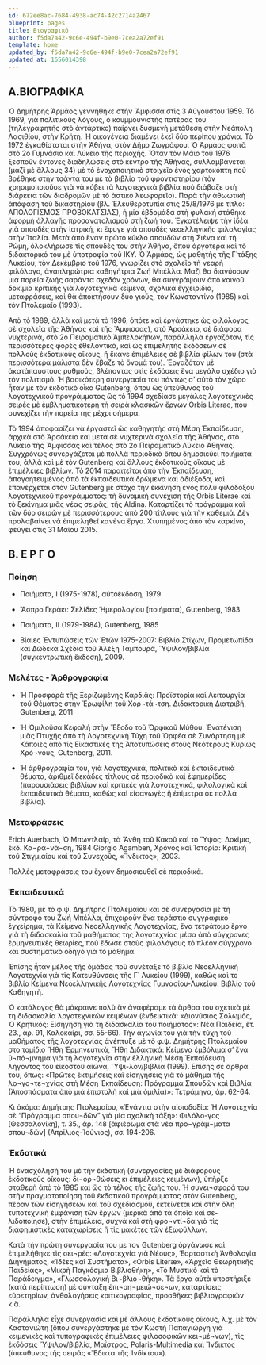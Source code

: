 ```yaml
---
id: 672ee8ac-7684-4938-ac74-42c2714a2467
blueprint: pages
title: Βιογραφικό
author: f5da7a42-9c6e-494f-b9e0-7cea2a72ef91
template: home
updated_by: f5da7a42-9c6e-494f-b9e0-7cea2a72ef91
updated_at: 1656014398
---
```

## Α.ΒΙΟΓΡΑΦΙΚΑ
Ὁ Δημήτρης Ἀρμάος γεννήθηκε στὴν Ἄμφισσα στὶς 3 Αὐγούστου 1959. Τὸ 1969, γιὰ πολιτικοὺς λόγους, ὁ κουμμουνιστὴς πατέρας του (τηλεγραφητής στὸ ἀντάρτικο) παίρνει δυσμενὴ μετάθεση στὴν Νεάπολη Λασιθίου, στὴν Κρήτη. Ἡ οικογένεια διαμένει ἐκεῖ δύο περίπου χρόνια. Τὸ 1972 ἐγκαθίσταται στὴν Ἀθήνα, στὸν Δῆμο Ζωγράφου. Ὁ Ἁρμάος φοιτᾶ στὸ 2ο Γυμνάσιο καὶ Λύκειο τῆς περιοχῆς. Ὅταν τὸν Μάιο τοῦ 1976 ξεσποῦν ἔντονες διαδηλώσεις στὸ κέντρο τῆς Ἀθήνας, συλλαμβάνεται (μαζὶ μὲ ἄλλους 34) μὲ τὸ ἐνοχοποιητικὸ στοιχεῖο ἑνὸς χαρτοκόπτη ποὺ βρέθηκε στὴν τσάντα του μὲ τὰ βιβλία τοῦ φροντιστηρίου (τὸν χρησιμοποιοῦσε γιὰ νὰ κόβει τὰ λογοτεχνικὰ βιβλία ποὺ διἀβαζε στὴ διἀρκεια τῶν διαδρομῶν μὲ τὸ ἀστικὸ λεωφορεῖο). Παρὰ τὴν ἀθωωτικὴ ἀπόφαση τοῦ δικαστηρίου (βλ. Ἐλευθεροτυπία στις 25/8/1976 με τίτλο: ΑΠΟΛΟΓΙΣΜΟΣ ΠΡΟΒΟΚΑΤΣΙΑΣ), ἡ μία ἑβδομάδα στὴ φυλακή στάθηκε ἀφορμὴ ἀλλαγῆς προσανατολισμοῦ στὴ ζωή του. Ἐγκατέλειψε τὴν ἰδέα γιὰ σπουδὲς στὴν ἰατρική, κι ἔφυγε γιὰ σπουδὲς νεοελληνικῆς φιλολογίας στὴν Ἰταλία. Μετὰ ἀπὸ ἕναν πρῶτο κύκλο σπουδῶν στὴ Σιένα καὶ τὴ Ρώμη, ὁλοκλήρωσε τὶς σπουδές του στὴν Ἀθήνα, ὅπου ἀργότερα καὶ τὸ διδακτορικό του μὲ ὑποτροφία τοῦ ΙΚΥ. 
Ὁ Ἀρμάος, ὡς μαθητὴς τῆς Γ΄τάξης Λυκείου, τὸν Δεκέμβριο τοῦ 1976, γνωρίζει στὸ σχολεῖο τὴ νεαρὴ φιλόλογο, ἀναπληρώτρια καθηγήτρια Ζωή Μπέλλα. Μαζί θα διανύσουν μια πορεία ζωής σαράντα σχεδόν χρόνων, θα συγγράψουν ἀπὸ κοινοῦ δοκίμια κριτικῆς γιὰ λογοτεχνικὰ κείμενα, σχολικὰ ἐγχειρἰδια, μεταφράσεις, καὶ θὰ ἀποκτήσουν δύο γιούς, τὸν Κωνσταντίνο (1985) καὶ τὸν Πτολεμαῖο (1993).

Ἀπὸ τὸ 1989, ἀλλὰ καὶ μετὰ τὸ 1996, ὁπότε καὶ ἐργάστηκε ὡς φιλόλογος σὲ σχολεῖα τῆς Ἀθήνας καὶ τῆς Ἄμφισσας), στὸ Ἀρσάκειο, σὲ διάφορα νυχτερινά, στὸ 2ο Πειραματικὸ Ἀμπελοκήπων, παράλληλα ἐργαζόταν, τὶς περισσότερες φορὲς ἐθελοντικά, καὶ ὡς ἐπιμελητὴς ἐκδόσεων σὲ πολλοὺς ἐκδοτικοὺς οἴκους, ἢ ἔκανε ἐπιμέλειες σὲ βιβλία φίλων του (στὰ περισσὀτερα μάλιστα δὲν ἔβαζε τὸ ὄνομά του). Ἐργαζόταν μὲ ἀκατάπαυστους ρυθμούς, βλέποντας στὶς ἐκδόσεις ἕνα μεγάλο σχέδιο γιὰ τὸν πολιτισμό. Ἡ βασικότερη συνεργασία του πάντως σ’ αὐτὸ τὸν χῶρο ἦταν μὲ τὸν ἐκδοτικὸ οἶκο Gutenberg, ὅπου ὡς ὑπεύθυνος τοῦ λογοτεχνικοῦ προγράμματος ὣς τὸ 1994 σχεδίασε μεγάλες λογοτεχνικὲς σειρὲς μὲ ἐμβληματικότερη τὴ σειρὰ κλασικῶν ἔργων Orbis Literae, που συνεχίζει τὴν πορεία της μέχρι σήμερα. 

Τὸ 1994 ἀποφασίζει νὰ ἐργαστεῖ ὡς καθηγητὴς στὴ Μέση Ἐκπαίδευση, ἀρχικὰ στὸ Ἀρσάκειο καὶ μετὰ σὲ νυχτερινὰ σχολεῖα τῆς Ἀθήνας, στὸ Λύκειο τῆς Ἄμφισσας καὶ τέλος στὸ 2ο Πειραματικὸ Λύκειο Ἀθήνας. Συγχρόνως συνεργάζεται μὲ πολλὰ περιοδικὰ ὅπου δημοσιεύει ποιήματά του, ἀλλὰ καὶ μὲ τὸν Gutenberg καὶ ἄλλους ἐκδοτικοὺς οἴκους μὲ ἐπιμέλειες βιβλίων.
Τὸ 2014 παραιτεῖται ἀπὀ τὴν Ἐκπαίδευση, ἀπογοητευμένος ἀπὸ τὰ ἐκπαιδευτικὰ δρώμενα καὶ ἀδιέξοδα, καὶ ἐπανέρχεται στὸν Gutenberg μὲ στόχο τὴν ἐκκίνηση ἑνός πολὺ φιλόδοξου λογοτεχνικοῦ προγράμματος: τὴ δυναμικὴ συνέχιση τῆς Orbis Literae καὶ τὸ ξεκίνημα μιᾶς νέας σειρᾶς, τῆς Aldina. Καταρτίζει τὸ πρόγραμμα καὶ τῶν δὐο σειρῶν μὲ περισσότερους ἀπὸ 200 τίτλους γιὰ τὴν καθεμιά. Δὲν προλαβαίνει νὰ ἐπιμεληθεῖ κανένα ἔργο. Χτυπημένος ἀπὸ τὸν καρκίνο, φεύγει στις 31 Μαίου 2015.  

## Β. Ε Ρ Γ Ο 
### Ποίηση
* Ποιήματα, Ι (1975-1978), αὐτοέκδοση, 1979
 
* Ἄσπρο Γεράκι: Σελίδες Ἡμερολογίου [ποιήματα], Gutenberg, 1983

* Ποιήματα, ΙΙ (1979-1984), Gutenberg, 1985

* Βίαιες Ἐντυπώσεις τῶν Ἐτῶν 1975-2007: Βιβλίο Στίχων, Προμετωπίδα καὶ Δώδεκα Σχέδια τοῦ Ἀλέξη Ταμπουρᾶ, ῞Υψιλον/βιβλία (συγκεντρωτικὴ ἔκδοση), 2009.

### Μελέτες - Ἀρθρογραφία
*   Ἡ Προσφορὰ τῆς Ξεριζωμένης Καρδιᾶς: Προϊστορία καὶ Λειτουργία τοῦ Θέματος στὴν Ἐρωφίλη τοῦ Χορ¬τά¬τση. Διδακτορικὴ Διατριβή, Gutenberg, 2011

*   Ἡ Ὁμιλοῦσα Κεφαλὴ στὴν Ἔξοδο τοῦ Ὀρφικοῦ Μύθου: Ἐνατένιση μιᾶς Πτυχῆς ἀπὸ τὴ Λογοτεχνικὴ Τύχη τοῦ Ὀρφέα σὲ Συνάρτηση μὲ Κάποιες ἀπὸ τὶς Εἰκαστικές της Ἀποτυπώσεις στοὺς Νεότερους Κυρίως Χρό¬νους, Gutenberg, 2011.

*   Ἡ ἀρθρογραφία του, γιὰ λογοτεχνικά, πολιτικὰ καὶ ἐκπαιδευτικὰ θέματα, ἀριθμεῖ δεκάδες τίτλους σὲ περιοδικὰ καὶ ἐφημερίδες (παρουσιάσεις βιβλίων καὶ κριτικές γιὰ λογοτεχνικά, φιλολογικὰ καὶ ἐκπαιδευτικὰ θέματα, καθὼς καὶ εἰσαγωγὲς ἢ ἐπίμετρα σὲ πολλὰ βιβλία). 

### Μεταφράσεις 
Erich Αuerbach, Ὁ Μπωντλαίρ, τὰ Ἄνθη τοῦ Κακοῦ καὶ τὸ Ὕψος: Δοκίμιο, ἐκδ. Κα¬ρα¬νά¬ση, 1984
Giorgio Agamben, Χρόνος καὶ Ἱστορία: Κριτικὴ τοῦ Στιγμιαίου καὶ τοῦ Συνεχοῦς, «Ἴνδικτος», 2003.

Πολλὲς μεταφράσεις του ἔχουν δημοσιευθεῖ σὲ περιοδικά.

### Ἐκπαιδευτικά
Τὸ 1980, μὲ τὸ φ.ψ. Δημήτρης Πτολεμαίου καὶ σὲ συνεργασία μὲ τὴ σύντροφό του Ζωή Μπέλλα, ἐπιχειροῦν ἕνα τεράστιο συγγραφικὸ ἐγχείρημα, τὰ Κείμενα Νεοελληνικῆς Λογοτεχνίας, ἕνα τετράτομο ἔργο γιὰ τὴ διδασκαλία τοῦ μαθήματος της λογοτεχνίας μέσα ἀπὸ σύγχρονες ἑρμηνευτικὲς θεωρίες, ποὺ ἔδωσε στοὺς φιλολόγους τὸ πλέον σύγχρονο και συστηματικὸ ὁδηγό γιὰ τὸ μάθημα.

Ἐπίσης ἦταν μέλος τῆς ὁμάδας ποὺ συνέταξε τὸ βιβλίο Νεοελληνικὴ Λογοτεχνία γιὰ τὶς Κατευθύνσεις τῆς Γ΄ Λυκείου (1999), καθὼς καὶ το βιβλίο Κείμενα Νεοελληνικῆς Λογοτεχνίας Γυμνασίου-Λυκείου: Βιβλίο τοῦ Καθηγητῆ.

Ὁ κατάλογος θὰ μάκραινε πολὺ ἂν ἀναφέραμε τὰ ἄρθρα του σχετικὰ μὲ τη διδασκαλία λογοτεχνικῶν κειμένων (ἐνδεικτικά: «Διονύσιος Σολωμός, Ὁ Κρητικός: Εἰσήγηση γιὰ τὴ διδασκαλία τοῦ ποιήματος»: Νέα Παιδεία, ἔτ. 23., ἀρ. 91, Καλοκαίρι, σσ. 55-66). 
Τὴν ἀγωνία του γιὰ τὴν τύχη τοῦ μαθήματος τῆς λογοτεχνίας ἀνέπτυξε μὲ τὸ φ.ψ. Δημήτρης Πτολεμαίου στο τομίδιο Ἤθη Ἑρμηνευτικά, Ἤθη Διδακτικά: Κείμενα ἐμβόλιμα σ’ ἕνα ὑ¬πό¬μνημα γιὰ τὴ λογοτεχνία στὴν ἑλληνικὴ Μέση Ἐκπαίδευση λήγοντος τοῦ εἰκοστοῦ αἰώνα, Ὕψι-λον/βιβλία (1999). Επίσης σὲ ἄρθρα του, ὅπως: «Πρῶτες ἐκτιμήσεις καὶ εἰσηγήσεις γιὰ τὸ μάθημα τῆς λο¬γο¬τε¬χνίας στὴ Μέση Ἐκπαίδευση: Πρόγραμμα Σπουδῶν καὶ Βιβλία (Ἀποσπάσματα ἀπὸ μιὰ ἐπιστολὴ καὶ μιὰ ὁμιλία)»: Τετράμηνα, ἀρ. 62-64.

Κι ἀκόμα: Δημήτρης Πτολεμαίου, «Ἐνάντια στὴν αἰσιοδοξία: Ἡ Λογοτεχνία σὲ “Πρόγραμμα σπου¬δῶν” γιὰ μία σχολικὴ τάξη»: Φιλόλο-γος [Θεσσαλονίκη], τ. 35., ἀρ. 148 [ἀφιέρωμα στὰ νέα προ¬γράμ¬ματα σπου¬δῶν] (Ἀπρίλιος-Ἰούνιος), σσ. 194-206.

### Ἐκδοτικά
Ἠ ἐνασχόλησή του μὲ τὴν ἐκδοτική (συνεργασίες μὲ διάφορους ἐκδοτικοὺς οἴκους: δι¬ορ¬θώσεις κι ἐπιμέλειες κειμένων), ὑπῆρξε σταθερὴ άπὸ τὸ 1985 καὶ ὣς τὸ τέλος τῆς ζωῆς του. Ἡ συνει¬σφορά του στὴν πραγματοποίηση τοῦ ἐκδοτικοῦ προγράμματος στὸν Gutenberg, πέραν τῶν εἰσηγήσεων καὶ τοῦ σχεδιασμοῦ, ἐκτείνεται καὶ στὴν ὅλη τυποτεχνικὴ ἐμφάνιση τῶν ἔργων (μερικὰ ἀπὸ τὰ ὁποῖα καὶ σε-λιδοποίησε), στὴν ἐπιμέλεια, συχνὰ καὶ στὴ φρο¬ντί¬δα γιὰ τὶς διαφημιστικὲς καταχωρίσεις ἢ τὶς μακέτες τῶν ἐξωφύλλων. 

Κατὰ τὴν πρώτη συνεργασία του με τον Gutenberg ὀργάνωσε καὶ ἐπιμελήθηκε τὶς σει¬ρές: «Λογοτεχνία γιὰ Νέους», Ἑορταστικὴ Ἀνθολογία Διηγήματος, «Ἰδέες καὶ Συστήματα», «Orbis Literæ», «Ἀρχεῖο Θεωρητικῆς Παιδείας», «Μικρὴ Παγκόσμια Βιβλιοθήκη», «Τὸ Μυστικὸ καὶ τὸ Παράδειγμα», «Γλωσσολογικὴ Βι¬βλιο¬θήκη». Τὰ ἔργα αὐτὰ ὑποστήριξε (κατὰ περίπτωση) μὲ σύνταξη ἐπι¬ση¬μειώ¬σε¬ων, καταρτίσεις εὑρετηρίων, ἀνθολογήσεις κριτικογραφίας, προσθῆκες βιβλιογραφιῶν κ.ἄ.

Παράλληλα εἶχε συνεργασία καὶ μὲ ἄλλους ἐκδοτικοὺς οἴκους, λ.χ. μὲ τὸν Καστανιώτη (ὅπου συνεργάστηκε μὲ τὸν Κωστὴ Παπαγιώργη γιὰ κειμενικὲς καὶ τυπογραφικὲς ἐπιμέλειες φιλοσοφικῶν κει¬μέ¬νων), τὶς ἐκδόσεις ῞Υψιλον/βιβλία, Μαΐστρος, Polaris-Multimedia καὶ Ἴνδικτος (ὑπεύθυνος τῆς σειρᾶς «Ἔδικτα τῆς Ἰνδίκτου»).